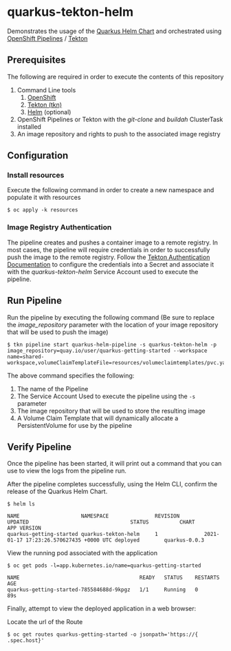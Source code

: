 # quarkus-tekton-helm

Demonstrates the usage of the [Quarkus Helm Chart](https://github.com/redhat-developer/redhat-helm-charts) and orchestrated using [OpenShift Pipelines](https://docs.openshift.com/container-platform/4.6/pipelines/understanding-openshift-pipelines.html) / [Tekton](https://tekton.dev/)

## Prerequisites

The following are required in order to execute the contents of this repository

1. Command Line tools
    1. [OpenShift](https://docs.openshift.com/container-platform/4.6/cli_reference/openshift_cli/getting-started-cli.html)
    2. [Tekton (tkn)](https://docs.openshift.com/container-platform/4.6/cli_reference/tkn_cli/installing-tkn.html)
    3. [Helm](https://helm.sh/) (optional)
1. OpenShift Pipelines or Tekton with the _git-clone_ and _buildah_ ClusterTask installed
2. An image repository and rights to push to the associated image registry

## Configuration

### Install resources

Execute the following command in order to create a new namespace and populate it with resources

```
$ oc apply -k resources
```

### Image Registry Authentication

The pipeline creates and pushes a container image to a remote registry. In most cases, the pipeline will require credentials in order to successfully push the image to the remote registry. Follow the [Tekton Authentication Documentation](https://github.com/tektoncd/pipeline/blob/master/docs/auth.md#configuring-authentication-for-docker) to configure the credentials into a Secret and associate it with the _quarkus-tekton-helm_ Service Account used to execute the pipeline.

## Run Pipeline

Run the pipeline by executing the following command (Be sure to replace the _image_repository_ parameter with the location of your image repository that will be used to push the image)

```
$ tkn pipeline start quarkus-helm-pipeline -s quarkus-tekton-helm -p image_repository=quay.io/user/quarkus-getting-started --workspace name=shared-workspace,volumeClaimTemplateFile=resources/volumeclaimtemplates/pvc.yaml
```

The above command specifies the following:

1. The name of the Pipeline
2. The Service Account Used to execute the pipeline using the `-s` parameter
3. The image repository that will be used to store the resulting image
4. A Volume Claim Template that will dynamically allocate a PersistentVolume for use by the pipeline

## Verify Pipeline

Once the pipeline has been started, it will print out a command that you can use to view the logs from the pipeline run. 

After the pipeline completes successfully, using the Helm CLI, confirm the release of the Quarkus Helm Chart.

```
$ helm ls

NAME                    NAMESPACE               REVISION        UPDATED                                 STATUS          CHART           APP VERSION
quarkus-getting-started quarkus-tekton-helm     1               2021-01-17 17:23:26.570627435 +0000 UTC deployed        quarkus-0.0.3         
```

View the running pod associated with the application

```
$ oc get pods -l=app.kubernetes.io/name=quarkus-getting-started

NAME                                       READY   STATUS    RESTARTS   AGE
quarkus-getting-started-785584688d-9kpgz   1/1     Running   0          89s
```

Finally, attempt to view the deployed application in a web browser:

Locate the url of the Route

```
$ oc get routes quarkus-getting-started -o jsonpath='https://{ .spec.host}'
```


